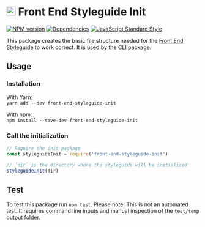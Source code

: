 # <img alt="" src="https://cdn.rawgit.com/front-end-styleguide/brand/master/mark/mark.svg" width="24"> Front End Styleguide Init

[![NPM version][npm-image]][npm-url]
[![Dependencies][dependencies-image]][npm-url]
[![JavaScript Standard Style][standard-image]][standard-url]

This package creates the basic file structure needed for the [Front End Styleguide](https://github.com/front-end-styleguide/styleguide) to work correct. It is used by the [CLI](https://github.com/front-end-styleguide/styleguide-cli) package.


## Usage

### Installation
With Yarn:  
`yarn add --dev front-end-styleguide-init`

With npm:  
`npm install --save-dev front-end-styleguide-init`

### Call the initialization

```js
// Require the init package
const styleguideInit = require('front-end-styleguide-init')

// `dir` is the directory where the styleguide will be initialized
styleguideInit(dir)
```


## Test

To test this package run `npm test`. Please note: This is not an automated test. It requires command line inputs and manual inspection of the `test/temp` output folder.


[npm-image]: https://img.shields.io/npm/v/front-end-styleguide-init.svg?style=flat-square
[npm-url]: https://www.npmjs.com/package/front-end-styleguide-init

[dependencies-image]: https://img.shields.io/david/front-end-styleguide/styleguide-init.svg?style=flat-square

[standard-image]: https://img.shields.io/badge/code_style-standard-brightgreen.svg?style=flat-square
[standard-url]: https://standardjs.com
